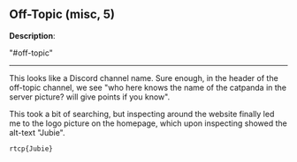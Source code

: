## Off-Topic (misc, 5)

**Description**:

"#off-topic"

---

This looks like a Discord channel name. Sure enough, in the header of the
off-topic channel, we see "who here knows the name of the catpanda in the
server picture? will give points if you know".

This took a bit of searching, but inspecting around the website finally led
me to the logo picture on the homepage, which upon inspecting showed the
alt-text "Jubie".

`rtcp{Jubie}`
